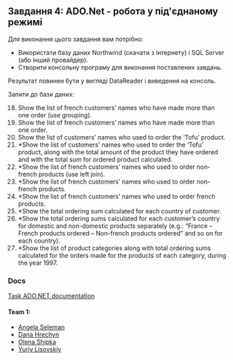 ## Завдання 4: ADO.Net - робота у під'єднаному режимі

Для виконання цього завдання вам потрібно:
 - Використати базу даних Northwind (скачати з інтернету) і SQL Server (або інший провайдер).
 - Створити консольну програму для виконання поставлених завдань.

 Результат повинен бути у вигляді DataReader і виведення на консоль.
 
 Запити до бази даних:

18. Show the list of french customers’ names who have made more than one order (use grouping).
19.	Show the list of french customers’ names who have made more than one order.
20.	Show the list of customers’ names who used to order the ‘Tofu’ product.
21.	*Show the list of customers’ names who used to order the ‘Tofu’ product, along with the total amount of the product they have ordered and with the total sum for ordered product calculated.
22.	*Show the list of french customers’ names who used to order non-french products (use left join).
23.	*Show the list of french customers’ names who used to order non-french products.
24.	*Show the list of french customers’ names who used to order french products.
25.	*Show the total ordering sum calculated for each country of customer.
26.	*Show the total ordering sums calculated for each customer’s country for domestic and non-domestic products separately (e.g.: “France – French products ordered – Non-french products ordered” and so on for each country).
27.	*Show the list of product categories along with total ordering sums calculated for the orders made for the products of each category, during the year 1997.

### Docs
[Task ADO.NET documentation](https://university-courses.github.io/PofCIS-Term5/task4-ado-dotnet/annotated.html)

#### Team 1:
* [Angela Seleman](https://github.com/selemanka)
* [Dana Hrechyn](https://github.com/danahrechyn123)
* [Olena Shipka](https://github.com/oshipka)
* [Yuriy Lisovskiy](https://github.com/YuriyLisovskiy)
